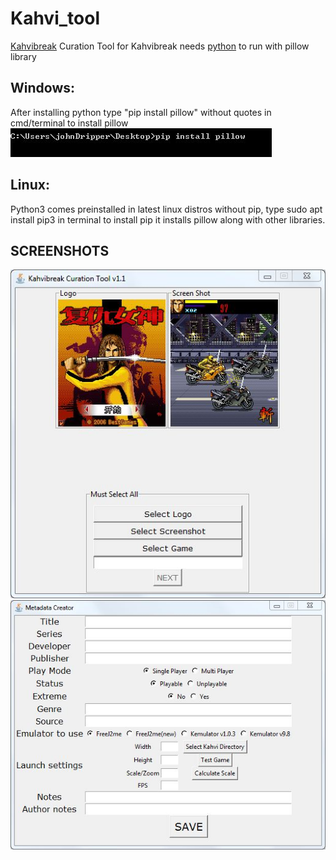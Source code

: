 # Kahvi_tool
[Kahvibreak](https://bluemaxima.org/kahvibreak/) Curation Tool for Kahvibreak
needs [python](https://www.python.org/) to run with pillow library

## Windows:
  After installing python type "pip install pillow" without quotes in cmd/terminal to install pillow
![pip install command](https://github.com/MrDiagnose/Kahvi_tool/blob/master/Screenshots/pip_install.JPG)

## Linux:
  Python3 comes preinstalled in latest linux distros without pip, type sudo apt install pip3 in terminal to install pip it installs pillow along with other libraries.



## SCREENSHOTS

![Screenshot 1](https://github.com/MrDiagnose/Kahvi_tool/blob/master/Screenshots/1.JPG)
![Screenshot 2](https://github.com/MrDiagnose/Kahvi_tool/blob/master/Screenshots/2.JPG)
